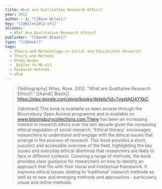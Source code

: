 ```yaml
---
title: What are Qualitative Research Ethics?
year: 2012
author - 1: "[[Rose Wiles]]"
key: "[[@Wiles2012-ef]]"
aliases:
  - What Are Qualitative Research Ethics?
publisher: "[[AandC Black]]"
type: "[[@book]]"
tags:
  - Theory-and-Methodology-in-Social-and-Educational-Research
  - Theory-and-Methods
  - EPubs-Books
  - _BibTex-to-MD-Git
  - Research-Methods
  - ePub
---
```


> [!bibliography]
> Wiles, Rose. 2012. “What are Qualitative Research Ethics?.” [[AandC Black]]. https://play.google.com/store/books/details?id=7vgxbhO4YXkC

> [!abstract]
> This book is available as open access through the Bloomsbury Open Access programme and is available on www.bloomsburycollections.com.There has been an increasing interest in research ethics over the last decade given the increasing ethical regulation of social research. 'Ethical literacy' encourages researchers to understand and engage with the ethical issues that emerge in the process of research. This book provides a short, succinct and accessible overview of the field, highlighting the key issues and everyday ethical dilemmas that researchers are likely to face in different contexts. Covering a range of methods, the book provides clear guidance for researchers on how to identify an approach that fits with their moral and intellectual framework. It explores ethical issues relating to 'traditional' research methods as well as to new and emerging methods and approaches - particularly visual and online methods.